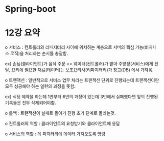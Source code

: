 # Spring-boot
 
 # 12강 요약
 ο 서비스 : 컨트롤러와 리파지터리 사이에 위치하는 계층으로 서버의 핵심 기능(비지니스 로직)을 처리하는 순서를 총괄함.
 
 ex) 손님(클라이언트)가 음식 주문 >> 웨이터(컨트롤러)가 받아 주방장(서비스)에게 전달, 요리에 필요한 재료(데이터)는 보조요리사(리파지터리)가 창고(DB) 에서 가져옴.
 
 ο 트랜잭션 : 일반적으로 서비스 업무 처리는 트랜잭션 단위로 진행되는데 트랜잭션이란 모두 성공해야 하는 일련의 과정을 뜻함.
 
 ex) 식당 예약을 하는데 1번부터 6번의 과정이 있는데 3번에서 실패했다면 앞의 진행된 기록들은 전부 삭제되어야함. 

ο 롤백 : 트랜잭션이 실패로 돌아가 진행 초기 단계로 돌리는것.

ο 컨트롤러의 역할 : 클라이언트의 요청받기와 클라이언트에 응답

ο 서비스의 역할 : 레 파지터리에 데이터 가져오도록 명령

